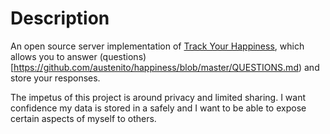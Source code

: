 # Description

An open source server implementation of [Track Your Happiness](trackyourhappiness.org), which allows you to answer (questions)[https://github.com/austenito/happiness/blob/master/QUESTIONS.md) and store your responses.

The impetus of this project is around privacy and limited sharing. I want confidence my data is stored in a safely and I want to be able to expose certain aspects of myself to others.
